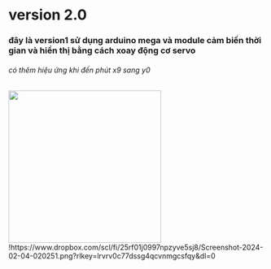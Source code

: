 # version 2.0
### đây là version1 sử dụng arduino mega và module cảm biến thời gian và hiển thị bằng cách xoay động cơ servo
###### có thêm hiệu ứng khi đến phút x9 sang y0
<img src = "https://www.dropbox.com/scl/fi/25rf01j0997npzyve5sj8/Screenshot-2024-02-04-020251.png?rlkey=lrvrv0c77dssg4qcvnmgcsfqy&dl=0" width = 300>
!https://www.dropbox.com/scl/fi/25rf01j0997npzyve5sj8/Screenshot-2024-02-04-020251.png?rlkey=lrvrv0c77dssg4qcvnmgcsfqy&dl=0
